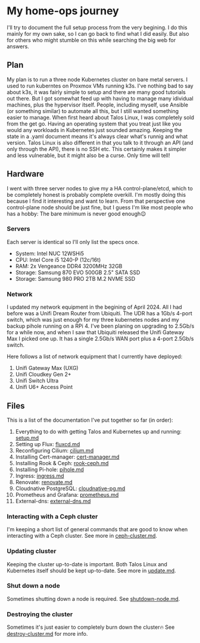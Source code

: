 # My home-ops journey

I'll try to document the full setup process from the very begining. I do this mainly for my own sake, so I can go back to find what I did easily. But also for others who might stumble on this while searching the big web for answers.

## Plan
My plan is to run a three node Kubernetes cluster on bare metal servers. I used to run kuberntes on Proxmox VMs running k3s. I've nothing bad to say about k3s, it was fairly simple to setup and there are many good tutorials out there. But I got somewhat feed up with having to manage many idividual machines, plus the hypervisor itself. People, including myself, use Ansible (or something similar) to automate all this, but I still wanted something easier to manage.
When first heard about Talos Linux, I was completely sold from the get go. Having an operating system that you treat just like you would any workloads in Kubernetes just sounded amazing. Keeping the state in a .yaml document means it's always clear what's runnig and what version. Talos Linux is also different in that you talk to it through an API (and only through the API), there is no SSH etc. This certainly makes it simpler and less vulnerable, but it might also be a curse. Only time will tell!

## Hardware
I went with three server nodes to give my a HA control-plane/etcd, which to be completely honest is probably complete overkill. I'm mostly doing this because I find it interesting and want to learn. From that perspective one control-plane node should be just fine, but I guess I'm like most people who has a hobby: The bare minimum is never good enough😉

### Servers
Each server is identical so I'll only list the specs once.
- System: Intel NUC 12WSHi5
- CPU: Intel Core i5 1240-P (12c/16t)
- RAM: 2x Vengeance DDR4 3200MHz 32GB
- Storage: Samsung 870 EVO 500GB 2.5" SATA SSD
- Storage: Samsung 980 PRO 2TB M.2 NVME SSD

### Network
I updated my network equipment in the begining of April 2024. All I had before was a Unifi Dream Router from Ubiquiti. The UDR has a 1Gb/s 4-port switch, which was just enough for my three kubernetes nodes and my backup pihole running on a RPi 4. I've been planing on upgrading to 2.5Gb/s for a while now, and when I saw that Ubiquiti released the Unifi Gateway Max I picked one up. It has a single 2.5Gb/s WAN port plus a 4-port 2.5Gb/s switch.

Here follows a list of network equipment that I currently have deployed:

1) Unifi Gateway Max (UXG)
2) Unifi Cloudkey Gen 2+
3) Unifi Switch Ultra
4) Unifi U6+ Access Point


## Files
This is a list of the documentation I've put together so far (in order):

1) Everything to do with getting Talos and Kubernetes up and running: [setup.md](./setup.md)
2) Setting up Flux: [fluxcd.md](./fluxcd.md)
3) Reconfiguring Cilium: [cilium.md](./cilium.md)
4) Installing Cert-manager: [cert-manager.md](./cert-manager.md)
5) Installing Rook & Ceph: [rook-ceph.md](./rook-ceph.md)
6) Installing Pi-hole: [pihole.md](./pihole.md)
7) Ingress: [ingress.md](./ingress.md)
8) Renovate: [renovate.md](./renovate.md)
9) Cloudnative PostgreSQL: [cloudnative-pg.md](./cloudnative-pg.md)
10) Prometheus and Grafana: [prometheus.md](./prometheus.md)
11) External-dns: [external-dns.md](./external-dns.md)

### Interacting with a Ceph cluster
I'm keeping a short list of general commands that are good to know when interacting with a Ceph cluster. See more in [ceph-cluster.md](./ceph-cluster.md).

### Updating cluster
Keeping the cluster up-to-date is important. Both Talos Linux and Kubernetes itself should be kept up-to-date. See more in [update.md](./update.md).

### Shut down a node
Sometimes shutting down a node is required. See [shutdown-node.md](./shutdown-node.md).

### Destroying the cluster
Sometimes it's just easier to completely burn down the cluster🔥
See [destroy-cluster.md](./destroy-cluster.md) for more info.